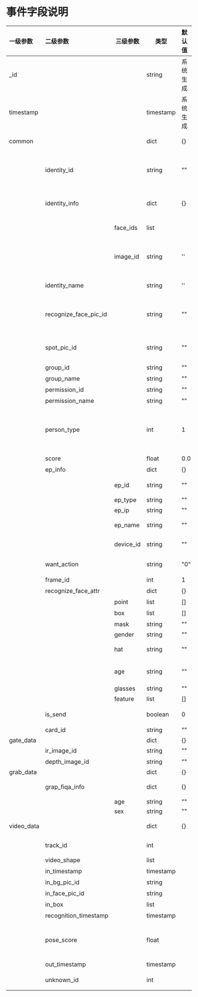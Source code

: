 # 事件字段说明

| 一级参数   | 二级参数              | 三级参数  | 类型      | 默认值   | 描述                                                         | 举例                |
| :--------- | :-------------------- | --------- | --------- | :------- | :----------------------------------------------------------- | :------------------ |
| _id        |                       |           | string    | 系统生成 | event唯一标识                                                | "1607062639.737444" |
| timestamp  |                       |           | timestamp | 系统生成 | event创建的时间戳                                            | 0                   |
| common     |                       |           | dict      | {}       | Event字段的公共部分                                          | 1000                |
|            | identity_id           |           | string    | ""       | 识别通过的情况下，为识别到的identity_id,否则为空字符串""     | "aaa"               |
|            | identity_info         |           | dict      | {}       | 比对到的人员信息，未比对通过的情况下为空字典                 |                     |
|            |                       | face_ids  | list      |          | 跟人员绑定的人脸列表                                         |                     |
|            |                       | image_id  | string    | ''       | 比对到的人脸底库image_id，根据id获取底库图参考底库图获取接口 | "1244354"           |
|            | identity_name         |           | string    | ''       | 比对到的名字，未比对过情况下为""                             | "test_name"         |
|            | recognize_face_pic_id |           | string    | ""       | 比对到的现场人脸图id，根据id获取图片参考（现场图获取接口）   |                     |
|            | spot_pic_id           |           | string    | ""       | 比对到的现场大图，根据id获取图片参考（现场图获取接口）       |                     |
|            | group_id              |           | string    | ""       | 比对的组id号                                                 |                     |
|            | group_name            |           | string    | ""       | 比对的组名                                                   |                     |
|            | permission_id         |           | string    | ""       | 比对的权限组id                                               |                     |
|            | permission_name       |           | string    | ""       | 比对的权限组名                                               |                     |
|            | person_type           |           | int       | 1        | 1：员工（默认为员工，包括这个字段不存在的情况） 2：访客 3：黑名单 4：陌生人 5：VIP |                     |
|            | score                 |           | float     | 0.0      | 比对的分数结果                                               |                     |
|            | ep_info               |           | dict      | {}       | 采集设备的详细信息                                           |                     |
|            |                       | ep_id     | string    | ""       | mq上传event的时候发送的设备id                                |                     |
|            |                       | ep_type   | string    | ""       | "photo"/'rtsp'/'card'                                        |                     |
|            |                       | ep_ip     | string    | ""       | 产生event的设备ip                                            |                     |
|            |                       | ep_name   | string    | ""       | 产生event的设备name                                          |                     |
|            |                       | device_id | string    | ""       | 产生event的采集设备id                                        |                     |
|            | want_action           |           | string    | "0"      | 用来通知管理平台需要怎么处理该event                          |                     |
|            | frame_id              |           | int       | 1        | 人脸识别的帧号                                               |                     |
|            | recognize_face_attr   |           | dict      | {}       | 人脸属性                                                     |                     |
|            |                       | point     | list      | []       | 人脸检测的point点                                            |                     |
|            |                       | box       | list      | []       | 人脸位置                                                     |                     |
|            |                       | mask      | string    | ""       | 是否有口罩                                                   |                     |
|            |                       | gender    | string    | ""       | male / female                                                |                     |
|            |                       | hat       | string    | ""       | 是否有帽子（算法未ready）                                    |                     |
|            |                       | age       | string    | ""       | child / juvenile / youth / middle-aged /aged                 |                     |
|            |                       | glasses   | string    | ""       | yes / no                                                     |                     |
|            |                       | feature   | list      | []       | 提取的feature                                                |                     |
|            | is_send               |           | boolean   | 0        | 是否已经通过历史记录上传                                     |                     |
|            | card_id               |           | string    | ""       | 门禁卡卡号                                                   |                     |
| gate_data  |                       |           | dict      | {}       |                                                              |                     |
|            | ir_image_id           |           | string    | ""       | 红外图片id                                                   |                     |
|            | depth_image_id        |           | string    | ""       | 深度图片id                                                   |                     |
| grab_data  |                       |           | dict      | {}       |                                                              |                     |
|            | grap_fiqa_info        |           | dict      | {}       | 抓拍机送过来的人脸属性                                       |                     |
|            |                       | age       | string    | ""       |                                                              |                     |
|            |                       | sex       | string    | ""       |                                                              |                     |
| video_data |                       |           | dict      | {}       | 视频流模式下私有字段                                         |                     |
|            | track_id              |           | int       |          | 动态视频流的track id                                         |                     |
|            | video_shape           |           | list      |          | 码流原始帧图片大小                                           | [1920,1080,3]       |
|            | in_timestamp          |           | timestamp |          | 人员进入的时间                                               |                     |
|            | in_bg_pic_id          |           | string    |          | 人员进入的背景图                                             |                     |
|            | in_face_pic_id        |           | string    |          | 人员进入的人脸图                                             |                     |
|            | in_box                |           | list      |          | 进入背景图的bbox                                             |                     |
|            | recognition_timestamp |           | timestamp |          | 识别的时间                                                   |                     |
|            | pose_score            |           | float     |          | 人脸的姿态分数，根据此分数来决定是否需要入库（大于0.7才能入库） |                     |
|            | out_timestamp         |           | timestamp |          | 人员出去的时间                                               |                     |
|            | unknown_id            |           | int       |          | 陌生人的时候，显示头上的id                                   |                     |
